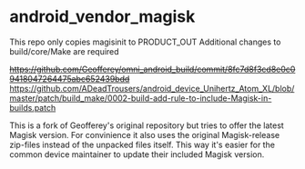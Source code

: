 # android_vendor_magisk

This repo only copies magisinit to PRODUCT_OUT
Additional changes to build/core/Make are required

~~https://github.com/Geofferey/omni_android_build/commit/8fc7d8f3cd8e0c09418047264475abc652439bdd~~
https://github.com/ADeadTrousers/android_device_Unihertz_Atom_XL/blob/master/patch/build_make/0002-build-add-rule-to-include-Magisk-in-builds.patch

This is a fork of Geofferey's original repository but tries to offer the latest Magisk version.
For convinience it also uses the original Magisk-release zip-files instead of the unpacked files itself.
This way it's easier for the common device maintainer to update their included Magisk version.
